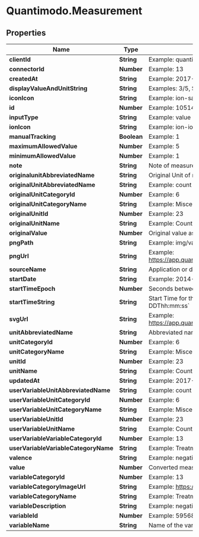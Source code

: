 # Quantimodo.Measurement

## Properties
Name | Type | Description | Notes
------------ | ------------- | ------------- | -------------
**clientId** | **String** | Example: quantimodo | [optional] 
**connectorId** | **Number** | Example: 13 | [optional] 
**createdAt** | **String** | Example: 2017-07-30 21:08:36 | [optional] 
**displayValueAndUnitString** | **String** | Examples: 3/5, $10, or 1 count | [optional] 
**iconIcon** | **String** | Example: ion-sad-outline | [optional] 
**id** | **Number** | Example: 1051466127 | [optional] 
**inputType** | **String** | Example: value | [optional] 
**ionIcon** | **String** | Example: ion-ios-medkit-outline | [optional] 
**manualTracking** | **Boolean** | Example: 1 | [optional] 
**maximumAllowedValue** | **Number** | Example: 5 | [optional] 
**minimumAllowedValue** | **Number** | Example: 1 | [optional] 
**note** | **String** | Note of measurement | [optional] 
**originalunitAbbreviatedName** | **String** | Original Unit of measurement as originally submitted | [optional] 
**originalUnitAbbreviatedName** | **String** | Example: count | [optional] 
**originalUnitCategoryId** | **Number** | Example: 6 | [optional] 
**originalUnitCategoryName** | **String** | Example: Miscellany | [optional] 
**originalUnitId** | **Number** | Example: 23 | [optional] 
**originalUnitName** | **String** | Example: Count | [optional] 
**originalValue** | **Number** | Original value as originally submitted | [optional] 
**pngPath** | **String** | Example: img/variable_categories/treatments.png | [optional] 
**pngUrl** | **String** | Example: https://app.quantimo.do/ionic/Modo/www/img/variable_categories/treatments.png | [optional] 
**sourceName** | **String** | Application or device used to record the measurement values | 
**startDate** | **String** | Example: 2014-08-27 | [optional] 
**startTimeEpoch** | **Number** | Seconds between the start of the event measured and 1970 (Unix timestamp) | [optional] 
**startTimeString** | **String** | Start Time for the measurement event in UTC ISO 8601 &#x60;YYYY-MM-DDThh:mm:ss&#x60; | 
**svgUrl** | **String** | Example: https://app.quantimo.do/ionic/Modo/www/img/variable_categories/treatments.svg | [optional] 
**unitAbbreviatedName** | **String** | Abbreviated name for the unit of measurement | 
**unitCategoryId** | **Number** | Example: 6 | [optional] 
**unitCategoryName** | **String** | Example: Miscellany | [optional] 
**unitId** | **Number** | Example: 23 | [optional] 
**unitName** | **String** | Example: Count | [optional] 
**updatedAt** | **String** | Example: 2017-07-30 21:08:36 | [optional] 
**userVariableUnitAbbreviatedName** | **String** | Example: count | [optional] 
**userVariableUnitCategoryId** | **Number** | Example: 6 | [optional] 
**userVariableUnitCategoryName** | **String** | Example: Miscellany | [optional] 
**userVariableUnitId** | **Number** | Example: 23 | [optional] 
**userVariableUnitName** | **String** | Example: Count | [optional] 
**userVariableVariableCategoryId** | **Number** | Example: 13 | [optional] 
**userVariableVariableCategoryName** | **String** | Example: Treatments | [optional] 
**valence** | **String** | Example: negative | [optional] 
**value** | **Number** | Converted measurement value in requested unit | 
**variableCategoryId** | **Number** | Example: 13 | [optional] 
**variableCategoryImageUrl** | **String** | Example: https://maxcdn.icons8.com/Color/PNG/96/Healthcare/pill-96.png | [optional] 
**variableCategoryName** | **String** | Example: Treatments | [optional] 
**variableDescription** | **String** | Example: negative | [optional] 
**variableId** | **Number** | Example: 5956846 | [optional] 
**variableName** | **String** | Name of the variable for which we are creating the measurement records | 


